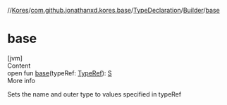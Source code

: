//[Kores](../../../index.md)/[com.github.jonathanxd.kores.base](../../index.md)/[TypeDeclaration](../index.md)/[Builder](index.md)/[base](base.md)



# base  
[jvm]  
Content  
open fun [base](base.md)(typeRef: [TypeRef](../../../com.github.jonathanxd.kores.type/-type-ref/index.md)): [S](index.md)  
More info  


Sets the name and outer type to values specified in typeRef

  



